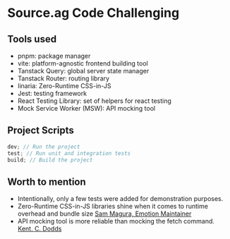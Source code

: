 # Source.ag Code Challenging

## Tools used

- pnpm: package manager
- vite: platform-agnostic frontend building tool
- Tanstack Query: global server state manager
- Tanstack Router: routing library
- linaria: Zero-Runtime CSS-in-JS
- Jest: testing framework
- React Testing Library: set of helpers for react testing
- Mock Service Worker (MSW): API mocking tool

## Project Scripts

```js
dev; // Run the project
test; // Run unit and integration tests
build; // Build the project
```

## Worth to mention

- Intentionally, only a few tests were added for demonstration purposes.
- Zero-Runtime CSS-in-JS libraries shine when it comes to runtime overhead and bundle size [Sam Magura, Emotion Maintainer](https://dev.to/srmagura/why-were-breaking-up-wiht-css-in-js-4g9b)
- API mocking tool is more reliable than mocking the fetch command. [Kent. C. Dodds](https://kentcdodds.com/blog/stop-mocking-fetch)
